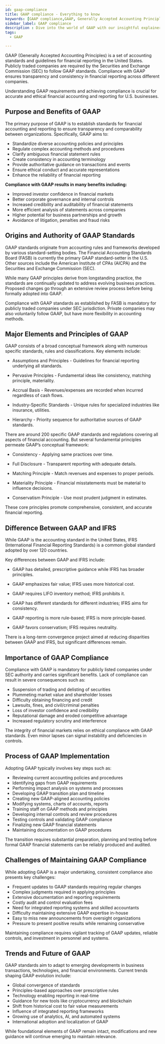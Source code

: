 ```yaml
---
id: gaap-compliance
title: GAAP compliance - Everything to know
keywords: [GAAP compliance,GAAP, Generally Accepted Accounting Principles, financial reporting, accounting standards, compliance, financial knowledge, expert advice, GAAP insights]
sidebar_label: GAAP compliance
description : Dive into the world of GAAP with our insightful explainer article. Uncover the essentials of Generally Accepted Accounting Principles, gain valuable insights into financial reporting, and stay compliant with the latest standards. Our expert writers provide accurate information and practical advice for navigating the complexities of GAAP. Elevate your financial knowledge and ensure compliance with our comprehensive guide. Your trusted source for GAAP insights and updates.
tags:
  - GAAP

---
```


GAAP (Generally Accepted Accounting Principles) is a set of accounting standards and guidelines for financial reporting in the United States. Publicly traded companies are required by the Securities and Exchange Commission (SEC) to follow GAAP standards. Compliance with GAAP ensures transparency and consistency in financial reporting across different companies.

Understanding GAAP requirements and achieving compliance is crucial for accurate and ethical financial accounting and reporting for U.S. businesses.

## Purpose and Benefits of GAAP

The primary purpose of GAAP is to establish standards for financial accounting and reporting to ensure transparency and comparability between organizations. Specifically, GAAP aims to:

- Standardize diverse accounting policies and principles
- Regulate complex accounting methods and procedures
- Clarify ambiguous financial statement rules 
- Create consistency in accounting terminology
- Provide authoritative guidance on transactions and events
- Ensure ethical conduct and accurate representations
- Enhance the reliability of financial reporting

**Compliance with GAAP results in many benefits including:**

- Improved investor confidence in financial markets
- Better corporate governance and internal controls
- Increased credibility and auditability of financial statements
- More efficient analysis of statements across companies
- Higher potential for business partnerships and growth
- Avoidance of litigation, penalties and fraud risks

## Origins and Authority of GAAP Standards  

GAAP standards originate from accounting rules and frameworks developed by various standard-setting bodies. The Financial Accounting Standards Board (FASB) is currently the primary GAAP standard-setter in the U.S. Other sources include the American Institute of CPAs (AICPA) and the Securities and Exchange Commission (SEC).

While many GAAP principles derive from longstanding practice, the standards are continually updated to address evolving business practices. Proposed changes go through an extensive review process before being formally adopted into GAAP.

Compliance with GAAP standards as established by FASB is mandatory for publicly traded companies under SEC jurisdiction. Private companies may also voluntarily follow GAAP, but have more flexibility in accounting methods.

## Major Elements and Principles of GAAP

GAAP consists of a broad conceptual framework along with numerous specific standards, rules and classifications. Key elements include:
 
- Assumptions and Principles - Guidelines for financial reporting underlying all standards.

- Pervasive Principles - Fundamental ideas like consistency, matching principle, materiality. 

- Accrual Basis - Revenues/expenses are recorded when incurred regardless of cash flows.

- Industry-Specific Standards - Unique rules for specialized industries like insurance, utilities.

- Hierarchy - Priority sequence for authoritative sources of GAAP standards.

There are around 200 specific GAAP standards and regulations covering all aspects of financial accounting. But several fundamental principles permeate GAAP’s conceptual framework:

- Consistency - Applying same practices over time.

- Full Disclosure - Transparent reporting with adequate details. 

- Matching Principle - Match revenues and expenses to proper periods.

- Materiality Principle - Financial misstatements must be material to influence decisions.

- Conservatism Principle - Use most prudent judgment in estimates.

These core principles promote comprehensive, consistent, and accurate financial reporting.

## Difference Between GAAP and IFRS 

While GAAP is the accounting standard in the United States, IFRS (International Financial Reporting Standards) is a common global standard adopted by over 120 countries. 

Key differences between GAAP and IFRS include:

- GAAP has detailed, prescriptive guidance while IFRS has broader principles.

- GAAP emphasizes fair value; IFRS uses more historical cost.

- GAAP requires LIFO inventory method; IFRS prohibits it.

- GAAP has different standards for different industries; IFRS aims for consistency.

- GAAP reporting is more rule-based; IFRS is more principle-based.

- GAAP favors conservatism; IFRS requires neutrality.

There is a long-term convergence project aimed at reducing disparities between GAAP and IFRS, but significant differences remain.

## Importance of GAAP Compliance

Compliance with GAAP is mandatory for publicly listed companies under SEC authority and carries significant benefits. Lack of compliance can result in severe consequences such as:

- Suspension of trading and delisting of securities
- Plummeting market value and shareholder losses
- Difficulty obtaining financing and credit  
- Lawsuits, fines, and civil/criminal penalties
- Loss of investor confidence and credibility
- Reputational damage and eroded competitive advantage
- Increased regulatory scrutiny and interference

The integrity of financial markets relies on ethical compliance with GAAP standards. Even minor lapses can signal instability and deficiencies in controls.

## Process of GAAP Implementation

Adopting GAAP typically involves key steps such as:

- Reviewing current accounting policies and procedures
- Identifying gaps from GAAP requirements  
- Performing impact analysis on systems and processes
- Developing GAAP transition plan and timeline
- Creating new GAAP-aligned accounting policies  
- Modifying systems, charts of accounts, reports 
- Training staff on GAAP methods and principles
- Developing internal controls and review procedures
- Testing controls and validating GAAP compliance
- Finalizing new GAAP financial statements
- Maintaining documentation on GAAP procedures

The transition requires substantial preparation, planning and testing before formal GAAP financial statements can be reliably produced and audited.

## Challenges of Maintaining GAAP Compliance

While adopting GAAP is a major undertaking, consistent compliance also presents key challenges:

- Frequent updates to GAAP standards requiring regular changes
- Complex judgments required in applying principles 
- Extensive documentation and reporting requirements
- Costly audit and control evaluation fees
- Need for integrated reporting systems and skilled accountants
- Difficulty maintaining extensive GAAP expertise in-house
- Easy to miss new announcements from oversight organizations
- Pressure to present positive results while remaining conservative

Maintaining compliance requires vigilant tracking of GAAP updates, reliable controls, and investment in personnel and systems.

## Trends and Future of GAAP

GAAP standards aim to adapt to emerging developments in business transactions, technologies, and financial environments. Current trends shaping GAAP evolution include:

- Global convergence of standards
- Principles-based approaches over prescriptive rules
- Technology enabling reporting in real-time
- Guidance for new tools like cryptocurrency and blockchain
- Shift from historical cost to fair value measurements
- Influence of integrated reporting frameworks 
- Growing use of analytics, AI, and automated systems
- International adoption and localization of GAAP

While foundational elements of GAAP remain intact, modifications and new guidance will continue emerging to maintain relevance.
